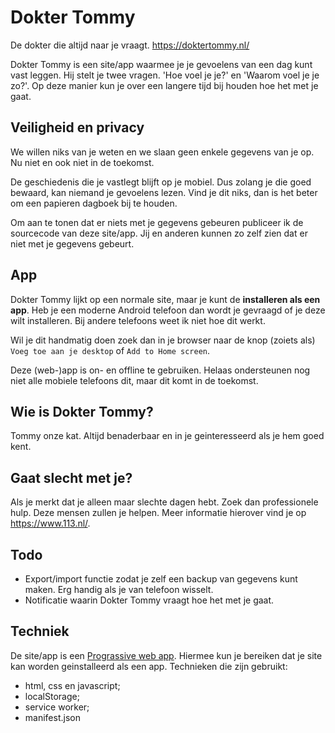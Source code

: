# Dokter Tommy

De dokter die altijd naar je vraagt. https://doktertommy.nl/

Dokter Tommy is een site/app waarmee je je gevoelens van een dag kunt vast leggen. Hij stelt je twee vragen. 'Hoe voel je je?' en 'Waarom voel je je zo?'. Op deze manier kun je over een langere tijd bij houden hoe het met je gaat.

## Veiligheid en privacy
We willen niks van je weten en we slaan geen enkele gegevens van je op. Nu niet en ook niet in de toekomst. 

De geschiedenis die je vastlegt blijft op je mobiel. Dus zolang je die goed bewaard, kan niemand je gevoelens lezen.
Vind je dit niks, dan is het beter om een papieren dagboek bij te houden.

Om aan te tonen dat er niets met je gegevens gebeuren publiceer ik de sourcecode van deze site/app. Jij en anderen kunnen zo zelf zien dat er niet met je gegevens gebeurt.

## App

Dokter Tommy lijkt op een normale site, maar je kunt de **installeren als een app**. Heb je een moderne Android telefoon dan wordt je gevraagd of je deze wilt installeren. Bij andere telefoons weet ik niet hoe dit werkt.

Wil je dit handmatig doen zoek dan in je browser naar de knop (zoiets als) `Voeg toe aan je desktop` of `Add to Home screen`.

Deze (web-)app is on- en offline te gebruiken. Helaas ondersteunen nog niet alle mobiele telefoons dit, maar dit komt in de toekomst.

## Wie is Dokter Tommy?

Tommy onze kat. Altijd benaderbaar en in je geinteresseerd als je hem goed kent.

## Gaat slecht met je?

Als je merkt dat je alleen maar slechte dagen hebt. Zoek dan professionele hulp. Deze mensen zullen je helpen. Meer informatie hierover vind je op https://www.113.nl/.

## Todo
- Export/import functie zodat je zelf een backup van gegevens kunt maken. Erg handig als je van telefoon wisselt.
- Notificatie waarin Dokter Tommy vraagt hoe het met je gaat.

## Techniek

De site/app is een [Prograssive web app](https://developers.google.com/web/progressive-web-apps/). Hiermee kun je bereiken dat je site kan worden geinstalleerd als een app. Technieken die zijn gebruikt:
- html, css en javascript;
- localStorage;
- service worker;
- manifest.json

